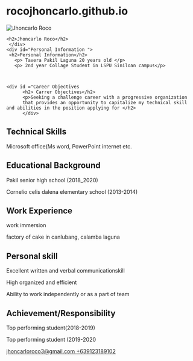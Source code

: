 # rocojhoncarlo.github.io


<html>
<head>
<title>Jhoncarlo Roco</title>
</head>
<body>
  <div id="container">
   <div id="header">
    <img src="img/itsme.jpg" alt="Jhoncarlo Roco">
    
    <h2>Jhoncarlo Roco</h2>
     </div>
    <div id="Personal Information ">
     <h2>Personal Information</h2>
       <p> Tavera Pakil Laguna 20 years old </p>
       <p> 2nd year Collage Student in LSPU Siniloan campus</p>
       
       
       
    <div id ="Career Objectives
          <h2> Carrer Objectives</h2>
          <p>Seeking a challenge career with a progressive organization 
          that provides an opportunity to capitalize my technical skill and abilities in the position applying for </h2>
          </div>
   <div id="skills">
       <h2> Technical Skills</h2>
       <p>Microsoft office(Ms word, PowerPoint internet etc. </p>
       <p></p>
     </div>
   
   <div id="education">
     <h2>Educational Background</h2>
     <p>Pakil senior high school (2018_2020)</p>
     <p>Cornelio celis dalena elementary school (2013-2014)</p>
     <p></p>
     
   
   <div id="work">
     <h2>Work Experience</h2>
     <p>work immersion</p>
     <p>factory of cake in canlubang, calamba laguna</p>
     
   <div id= "personal skill">
     <h2>Personal skill</h2>
     <p>Excellent written and verbal communicationskill </p>
     <p>High organized and efficient</p>
     <p>Ability to work independently or as a part of team</p>
     </div>
    
   
   <h2>Achievement/Responsibility</h2>
   <p>Top performing student(2018-2019)</p>
   <p>Top performing student (2019-2020</p>
   </div>
     <div id="footer">
     <a href="mailto:jhoncarloroco3@gmail.com ">jhoncarloroco3@gmail.com </a>
     <a href="tel:+63912318910">+639123189102</a>
     </div>
   


